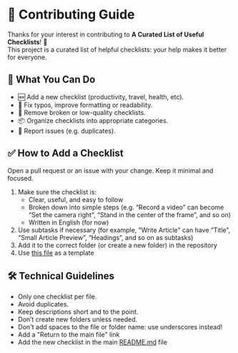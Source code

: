 # 🤝 Contributing Guide

Thanks for your interest in contributing to **A Curated List of Useful Checklists**! 🎉  
This project is a curated list of helpful checklists: your help makes it better for everyone.

## 📌 What You Can Do

- 🆕 Add a new checklist (productivity, travel, health, etc).
- 📝 Fix typos, improve formatting or readability.
- 🧹 Remove broken or low-quality checklists.
- 📦 Organize checklists into appropriate categories.
- 🐛 Report issues (e.g. duplicates).

## ✅ How to Add a Checklist

Open a pull request or an issue with your change. Keep it minimal and focused.

1. Make sure the checklist is:
    - Clear, useful, and easy to follow
    - Broken down into simple steps (e.g. “Record a video” can become “Set the camera right”, “Stand in the center of the frame”, and so on)
    - Written in English (for now)
2. Use subtasks if necessary (for example, "Write Article" can have “Title”, “Small Article Preview”, “Headings”, and so on as subtasks)
3. Add it to the correct folder (or create a new folder) in the repository
4. Use [this file](./Development/GitHub_Repository_Setup_Checklist.md) as a template

## 🛠️ Technical Guidelines

- Only one checklist per file.
- Avoid duplicates.
- Keep descriptions short and to the point.
- Don’t create new folders unless needed.
- Don't add spaces to the file or folder name: use underscores instead!
- Add a "Return to the main file" link
- Add the new checklist in the main [README.md](README.md) file
